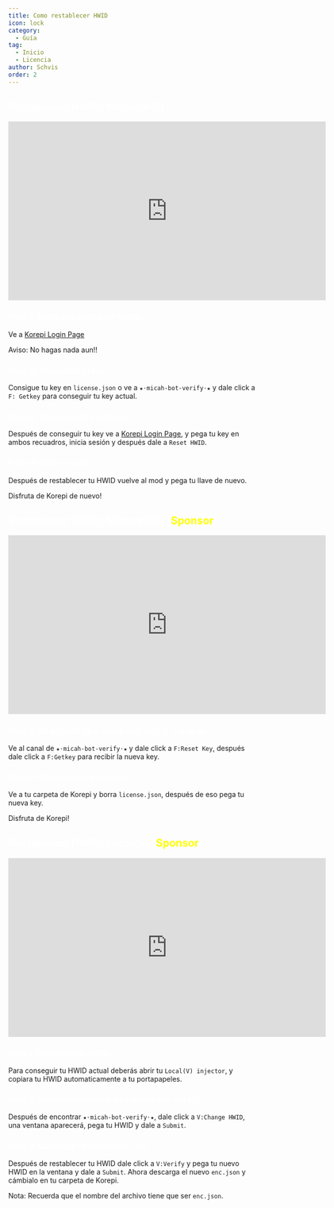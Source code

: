 ```yaml
---
title: Como restablecer HWID
icon: lock
category:
  - Guía
tag:
  - Inicio
  - Licencia
author: Schvis
order: 2
---
```


## <span style='color:white;'>Restablecer HWID: Network(F)</span>

<iframe width="640" height="360" src="https://www.youtube.com/embed/DRSEmYsl4F4" title="how to change hwid for F" frameborder="0" allow="accelerometer; autoplay; clipboard-write; encrypted-media; gyroscope; picture-in-picture; web-share" allowfullscreen></iframe>

### <span style='color:white;'>Paso 1: Entra a la pagina de Korepi</span>

Ve a [Korepi Login Page](https://keyauth.cc/panel/Strigger/Korepi)

Aviso: No hagas nada aun!!

### <span style='color:white;'>Paso 2: Encuentra tu key</span>

Consigue tu key en `license.json` o ve a `★⋅micah-bot-verify⋅★` y dale click a  `F: Getkey` para conseguir tu key actual.

### <span style='color:white;'>Paso 3: Inicia sesión en Korepi</span>

Después de conseguir tu key ve a [Korepi Login Page](https://keyauth.cc/panel/Strigger/Korepi), y pega tu key en ambos recuadros, inicia sesión y después dale a `Reset HWID`.

### <span style='color:white;'>Paso 4: Abre el mod</span>

Después de restablecer tu HWID vuelve al mod y pega tu llave de nuevo.

Disfruta de Korepi de nuevo!

## <span style='color:white;'>Restablecer HWID: Network(F) (</span><span style='color:yellow;'>Sponsor</span><span style='color:white;'>)</span>

<iframe width="640" height="360" src="https://www.youtube.com/embed/WCuRAyqWMHg" title="Reset HWID F version (Sponsor)" frameborder="0" allow="accelerometer; autoplay; clipboard-write; encrypted-media; gyroscope; picture-in-picture; web-share" allowfullscreen></iframe>

### <span style='color:white;'>Paso 1: Ve al canal de `★⋅micah-bot-verify⋅★`</span

Ve al canal de  `★⋅micah-bot-verify⋅★` y dale click a  `F:Reset Key`, después dale click a `F:Getkey` para recibir la nueva key.

### <span style='color:white;'>Paso 2: Reemplaza tu vieja key</span>

Ve a tu carpeta de Korepi y borra `license.json`, después de eso pega tu nueva key.

Disfruta de Korepi!

## <span style='color:white;'>Restablecer HWID: Local(V) (</span><span style='color:yellow;'>Sponsor</span><span style='color:white;'>)</span>
<iframe width="640" height="360" src="https://www.youtube.com/embed/q0G9UZHErrg?list=PL5eI1Tb64p56Mp6JqoR_o3BYk9UFTbOQI" title="How to reset Local V HWID" frameborder="0" allow="accelerometer; autoplay; clipboard-write; encrypted-media; gyroscope; picture-in-picture; web-share" allowfullscreen></iframe>

### <span style='color:white;'>Step 1: Encuentra tu HWID</span>

Para conseguir tu HWID actual deberás abrir tu `Local(V) injector`, y copiara tu HWID automaticamente a tu portapapeles.

### <span style='color:white;'>Step 2: Encuentra el canal de `★⋅micah-bot-verify⋅★`</span>

Después de encontrar `★⋅micah-bot-verify⋅★`, dale click a `V:Change HWID`, una ventana aparecerá, pega tu HWID y dale a `Submit`.

### <span style='color:white;'>Step 3: Consigue tu nuevo `enc.json`</span>

Después de restablecer tu HWID dale click a `V:Verify` y pega tu nuevo HWID en la ventana y dale a `Submit`. Ahora descarga el nuevo `enc.json` y cámbialo en tu carpeta de Korepi.

Nota: Recuerda que el nombre del archivo tiene que ser `enc.json`.

